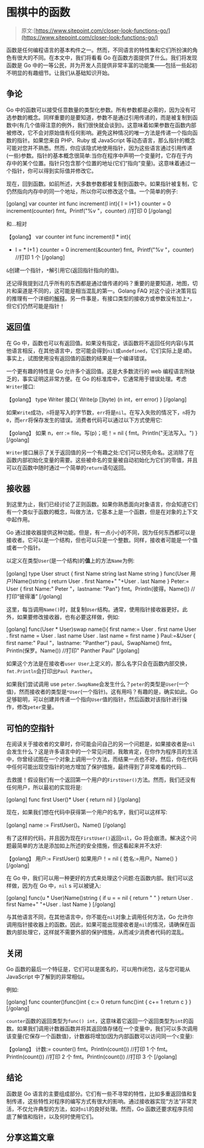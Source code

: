 # 围棋中的函数

> 原文:[https://www.sitepoint.com/closer-look-functions-go/](https://www.sitepoint.com/closer-look-functions-go/)

函数是任何编程语言的基本构件之一。然而，不同语言的特性集和它们所扮演的角色有很大的不同。在本文中，我们将看看 Go 在函数方面提供了什么。我们将发现函数是 Go 中的一等公民，并为开发人员提供非常丰富的功能集——包括一些起初不明显的有趣细节。让我们从基础知识开始。

## 争论

Go 中的函数可以接受任意数量的类型化参数。所有参数都是必需的，因为没有可选参数的概念。同样重要的是要知道，参数不是通过引用传递的，而是被复制到函数中(有几个值得注意的例外，我们很快就会谈到)。这意味着如果参数在函数内部被修改，它不会对原始值有任何影响。避免这种情况的唯一方法是传递一个指向函数的指针。如果您来自 PHP、Ruby 或 JavaScript 等动态语言，那么指针的概念可能对您并不熟悉。然而，你应该隐式地使用指针，因为这些语言通过引用传递(一些)参数。指针的基本概念很简单:当你在程序中声明一个变量时，它存在于内存中的某个位置。指针只包含那个位置的地址(它们“指向”变量)。这意味着通过一个指针，你可以得到实际值并修改它。

现在，回到函数。如前所述，大多数参数都被复制到函数中。如果指针被复制，它仍然指向内存中的同一个地址，所以你可以修改这个值。一个简单的例子:

[golang]
var counter int
func increment(I int){
I = I+1
}
counter = 0
increment(counter)
fmt。Printf("%v "，counter) //打印 0
[/golang]

和...相对

【golang】
var counter int
func increment(I * int){
* I = * I+1
}
counter = 0
increment(&counter)
fmt。Printf("%v "，counter) //打印 1 个
[/golang]

`&`创建一个指针，`*`解引用它(返回指针指向的值)。

还记得我提到过几乎所有的东西都是通过值传递的吗？重要的是要知道，地图，切片和渠道是不同的，这可能是相当混乱的第一。Golang FAQ 对这个设计决策背后的推理有一个详细的[解释](http://golang.org/doc/faq#references)。另一件事是，有接口类型的接收方或参数没有加上`*`，但它们仍然可能是指针！

## 返回值

在 Go 中，函数也可以有返回值。如果没有指定，该函数将不返回任何内容(与其他语言相反，在其他语言中，您可能会得到`nil`或`undefined`，它们实际上是*或*)。事实上，试图使用没有返回值的函数的结果是一个编译错误。

一个更有趣的特性是 Go 允许多个返回值。这是大多数流行的 web 编程语言所缺乏的，事实证明这非常方便。在 Go 的标准库中，它通常用于错误处理。考虑`Writer`接口:

【golang】
type Writer 接口{
Write(p []byte) (n int，err error)
}
[/golang]

如果`Write`成功，`n`将是写入的字节数，`err`将是`nil`。在写入失败的情况下，`n`将为`0`，而`err`将保存发生的错误。消费者代码可以通过以下方式使用它:

【golang】
如果 n，err := file。写(p)；呃！= nil {
fmt。Println("无法写入。")
}
[/golang]

`Writer`接口展示了关于返回值的另一个有趣之处:它们可以预先命名。这消除了在函数内部初始化变量的需要。这些被命名的变量被自动初始化为它们的零值，并且可以在函数中随时通过一个简单的`return`语句返回。

## 接收器

到这里为止，我们已经讨论了正则函数。如果你熟悉面向对象语言，你会知道它们有一个类似于函数的概念，叫做方法，它基本上是一个函数，但是在对象的上下文中起作用。

Go 通过接收器提供这种功能。但是，有一点小小的不同，因为任何东西都可以是接收者。它可以是一个结构，但也可以只是一个整数。同样，接收者可能是一个值或者一个指针。

以定义在类型`User`(是一个结构)的**值**上的方法`Name`为例:

[golang]
type User struct {
first Name string
last Name string
}
func(User 用户)Name()string {
return User . first Name+" "+User . last Name
}
Peter:= User { first Name:" Peter "，lastname: "Pan"}
fmt。Println(彼得。Name()) //打印“彼得潘”
[/golang]

这里，每当调用`Name()`时，就复制`User`结构。通常，使用指针接收器更好。此外，如果要修改接收器，也有必要这样做，例如:

[golang]
func(User * User)swap name(){
first name:= User . first name
User . first name = User . last name
User . last name = first name
}
Paul:=&User { first name:" Paul "，lastname: "Panther"}
paul。SwapName()
fmt。Println(保罗。Name()) //打印" Panther Paul"
[/golang]

如果这个方法是在接收者`user User`上定义的，那么名字只会在函数内部交换，`fmt.Println`会打印出`Paul Panther`。

如果我们尝试调用 use `peter.SwapName`会发生什么？`peter`的类型是`User`(一个值)，然而接收者的类型是`*User`(一个指针)。这有用吗？有趣的是，确实如此。Go 足够聪明，可以创建并传递一个指向`User`值的指针，然后函数对该指针进行操作，修改`peter`变量。

## 可怕的空指针

在阅读关于接收者的文章时，你可能会问自己的另一个问题是，如果接收者是`nil`会发生什么？这是许多语言中的一个常见问题，我敢肯定，在你作为程序员的生活中，你曾经试图在一个对象上调用一个方法，而结果一点也不好。然后，你在代码中任何可能出现空指针的地方增加了保护措施，最终得到了非常难看的代码…

去救援！假设我们有一个返回第一个用户的`FirstUser()`方法。然而，我们还没有任何用户，所以最初的实现将是:

[golang]
func first User()* User {
return nil
}
[/golang]

现在，如果我们想在代码中获得第一个用户的名字，我们可以这样写:

[golang]
name := FirstUser()。Name()
[/golang]

有了这样的代码，并且因为现在`FirstUser()`返回`nil`，Go 将会崩溃。解决这个问题最简单的方法是添加如上所述的安全措施，但这看起来并不太好:

【golang】
用户:= FirstUser()
如果用户！= nil {
姓名:=用户。Name()
}
[/golang]

在 Go 中，我们可以用一种更好的方式来处理这个问题:在函数内部。我们可以这样做，因为在 Go 中，`nil` s 可以被键入:

[golang]
func(u * User)Name()string {
if u = = nil {
return " "
}
return User . first Name+" "+User . last Name
}
[/golang]

与其他语言不同，在其他语言中，你不能在`nil`对象上调用任何方法，Go 允许你调用指针接收器上的函数。因此，如果可能出现接收者是`nil`的情况，请确保在函数内部处理它，这样就不需要外部的保护措施，从而减少消费者代码的混乱。

## 关闭

Go 函数的最后一个特征是，它们可以是匿名的，可以用作闭包，这与您可能从 JavaScript 中了解到的非常相似。

例如:

[golang]
func counter()func()int {
c:= 0
return func()int {
c+= 1
return c
}
}
[/golang]

`counter`函数的返回类型为`func() int`，这意味着它返回一个返回类型为`int`的函数。如果我们调用计数器函数并将其返回值存储在一个变量中，我们可以多次调用该变量(它保存一个函数值)，计数器将增加(因为内部函数可以访问同一个`c`变量):

【golang】
计数:= counter()
fmt。Println(count()) //打印 1 个
fmt。Println(count()) //打印 2 个
fmt。Println(count()) //打印 3 个
[/golang]

## 结论

函数是 Go 语言的主要组成部分。它们有一些不寻常的特性，比如多重返回值和复制传递，这些特性对程序的编写方式有很大的影响。通过接收器实现“方法”非常灵活，不仅允许典型的方法，如对`nil`的良好处理。然而，Go 函数还要求程序员彻底了解值和指针，以及何时使用它们。

## 分享这篇文章